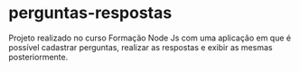 # perguntas-respostas
Projeto realizado no curso Formação Node Js com uma aplicação em que é possível cadastrar perguntas, realizar as respostas e exibir as mesmas posteriormente.
